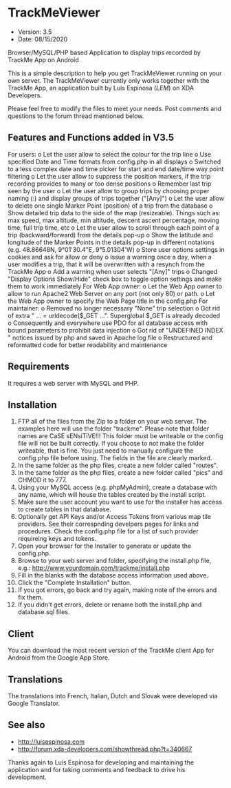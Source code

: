 # TrackMeViewer

* Version: 3.5
* Date:    08/15/2020

Browser/MySQL/PHP based Application to display trips recorded by TrackMe App on Android

This is a simple description to help you get TrackMeViewer running on your own server. 
The TrackMeViewer currently only works together with the TrackMe App, an application built by Luis Espinosa (_LEM_) on XDA Developers.

Please feel free to modify the files to meet your needs.
Post comments and questions to the forum thread mentioned below.

## Features and Functions added in V3.5
For users:
o Let the user allow to select the colour for the trip line
o Use specified Date and Time formats from config.php in all displays
o Switched to a less complex date and time picker for start and end date/time way point filtering
o Let the user allow to suppress the position markers, if the trip recording provides to many or too dense positions
o Remember last trip seen by the user
o Let the user allow to group trips by choosing proper naming (<groupname>:<tripname>) and display groups of trips together ("[Any]")
o Let the user allow to delete one single Marker Point (position) of a trip from the database
o Show detailed trip data to the side of the map (resizeable). Things such as: max speed, max altitude, min altitude, descent ascent percentage, moving time, full trip time, etc
o Let the user allow to scroll through each point of a trip (backward/forward) from the details pop-up
o Show the latitude and longitude of the Marker Points in the details pop-up in different notations (e.g. 48.86648N, 9°01'30.4"E, 9°5.01304'W)
o Store user options settings in cookies and ask for allow or deny
o Issue a warning once a day, when a user modifies a trip, that it will be overwritten with a resynch from the TrackMe App
o Add a warning when user selects "[Any]" trips
o Changed "Display Options Show/Hide" check box to toggle option settings and make them to work immediately
For Web App owner:
o Let the Web App owner to allow to run Apache2 Web Server on any port (not only 80) or path.
o Let the Web App owner to specify the Web Page title in the config.php
For maintainer:
o Removed no longer necessary "None" trip selection
o Got rid of extra " ... = urldecode($_GET ...". Superglobal $_GET is already decoded
o Consequently and everywhere use PDO for all database access with  bound parameters to prohibit data injection
o Got rid of "UNDEFINED INDEX <xyz>" notices issued by php and saved in Apache log file
o Restructured and reformatted code for better readability and maintenance

## Requirements
It requires a web server with MySQL and PHP.

## Installation
1. FTP all of the files from the Zip to a folder on your web server. The examples here will use the folder "trackme".
   Please note that folder names are CaSE sENsiTiVE!!! This folder must be writeable or the config file will not be built correctly.
   If you choose to not make the folder writeable, that is fine. You just need to manually configure the config.php file before using.
   The fields in the file are clearly marked.
2. In the same folder as the php files, create a new folder called "routes".
3. In the same folder as the php files, create a new folder called "pics" and CHMOD it to 777.
4. Using your MySQL access (e.g. phpMyAdmin), create a database with any name, which will house the tables created by the install script.
5. Make sure the user account you want to use for the installer has access to create tables in that database.
6. Optionally get API Keys and/or Access Tokens from various map tile providers. See their correspnding develpers pages for links and procedures.
   Check the config.php file for a list of such provider requireing keys and tokens.
7. Open your browser for the Installer to generate or update the config.php.
8. Browse to your web server and folder, specifying the install.php file, e.g.: http://www.yourdomain.com/trackme/install.php
9. Fill in the blanks with the database access information used above.
10. Click the "Complete Installation" button.
11. If you got errors, go back and try again, making note of the errors and fix them.
12. If you didn't get errors, delete or rename both the install.php and database.sql files.


## Client
You can download the most recent version of the TrackMe client App for Android from the Google App Store.

## Translations
The translations into French, Italian, Dutch and Slovak were developed via Google Translator.

See also
--------
* http://luisespinosa.com
* http://forum.xda-developers.com/showthread.php?t=340667

Thanks again to Luis Espinosa for developing and maintaining the application and for taking comments and feedback to drive his development.
